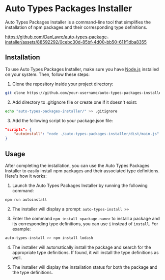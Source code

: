 # Auto Types Packages Installer

Auto Types Packages Installer is a command-line tool that simplifies the installation of npm packages and their corresponding type definitions.

https://github.com/DanLavro/auto-types-package-installer/assets/88592292/0cebc30d-85bf-4d00-bb50-611f1dba8355

## Installation

To use Auto Types Packages Installer, make sure you have [Node.js](https://nodejs.org) installed on your system. Then, follow these steps:

1. Clone the repository inside your project directory:

```bash
git clone https://github.com/your-username/auto-types-packages-installer.git
```

2. Add directory to .gitignore file or create one if it doesn't exist:

```bash
echo "auto-types-packages-installer/" >> .gitignore
```

3. Add the following script to your package.json file:

```json
"scripts": {
    "autoinstall": "node ./auto-types-packages-installer/dist/main.js"
}
```

## Usage

After completing the installation, you can use the Auto Types Packages Installer to easily install npm packages and their associated type definitions. Here's how it works:

1. Launch the Auto Types Packages Installer by running the following command:

```bash
npm run autoinstall
```

2. The installer will display a prompt: `auto-types-install >>`

3. Enter the command `npm install <package-name>` to install a package and its corresponding type definitions, you can use `i` instead of `install`. For example:

```bash
auto-types-install >> npm install lodash
```

4. The installer will automatically install the package and search for the appropriate type definitions. If found, it will install the type definitions as well.

5. The installer will display the installation status for both the package and the type definitions.
